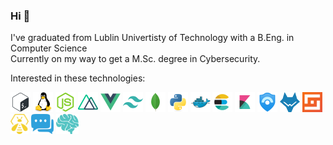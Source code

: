 ### Hi 👋

I've graduated from Lublin Univertisty of Technology with a B.Eng. in Computer Science
<br/>
Currently on my way to get a M.Sc. degree in Cybersecurity.
<br />

Interested in these technologies:

<p align="left">
    <img src="https://raw.githubusercontent.com/devicons/devicon/2ae2a900d2f041da66e950e4d48052658d850630/icons/bash/bash-plain.svg" width=32 height=32>
    <img src="https://raw.githubusercontent.com/devicons/devicon/40cd6bc89a299dc50ac289f8e3b071d0dff49d9c/icons/linux/linux-original.svg" width=32 height=32>
    <img src="https://raw.githubusercontent.com/devicons/devicon/40cd6bc89a299dc50ac289f8e3b071d0dff49d9c/icons/nodejs/nodejs-original.svg" width=32 height=32>
    <img src="https://raw.githubusercontent.com/devicons/devicon/2ae2a900d2f041da66e950e4d48052658d850630/icons/nuxtjs/nuxtjs-original.svg" width=32 height=32>
    <img src="https://raw.githubusercontent.com/devicons/devicon/40cd6bc89a299dc50ac289f8e3b071d0dff49d9c/icons/vuejs/vuejs-original.svg" width=32 height=32>
    <img src="https://raw.githubusercontent.com/devicons/devicon/2ae2a900d2f041da66e950e4d48052658d850630/icons/tailwindcss/tailwindcss-plain.svg" width=32 height=32>
    <img src="https://raw.githubusercontent.com/devicons/devicon/9c6bfdb9783cdfe1018666ed76adcfd3eab6fad6/icons/mongodb/mongodb-original.svg" width=32 height=32>
    <img src="https://raw.githubusercontent.com/devicons/devicon/2ae2a900d2f041da66e950e4d48052658d850630/icons/python/python-original.svg" width=32 height=32>
    <img src="https://raw.githubusercontent.com/devicons/devicon/40cd6bc89a299dc50ac289f8e3b071d0dff49d9c/icons/docker/docker-original.svg" width=32 height=32>
    <img src="elastic-elasticsearch.png" width=32 height=32>
    <img src="elastic-kibana.png" width=32 height=32>
    <img src="sentinel.png" width=32 height=32>
    <img src="wazuh.png" width=32 height=32>
    <img src="shuffle.png" width=32 height=32>
    <img src="thehive.png" width=29 height=32>
    <img src="misp.png" width=36 height=32>
    <img src="cortex.png" width=36 height=32>
</p>

